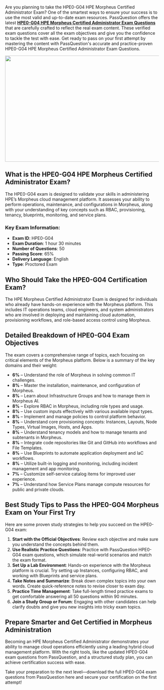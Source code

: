 <p>Are you planning to take the HPE0-G04 HPE Morpheus Certified Administrator Exam? One of the smartest ways to ensure your success is to use the most valid and up-to-date exam resources. PassQuestion offers the latest <strong><a href="https://www.passquestion.com/hpe0-g04.html">HPE0-G04 HPE Morpheus Certified Administrator Exam Questions</a></strong> that are carefully crafted to reflect the real exam content. These verified exam questions cover all the exam objectives and give you the confidence to tackle the test with ease. Get ready to pass on your first attempt by mastering the content with PassQuestion&#39;s accurate and practice-proven HPE0-G04 HPE Morpheus Certified Administrator Exam Questions.</p>

<p><img alt="" src="https://www.passquestion.com/uploads/pqcom/images/20250614/3c500fca136e54c9c3e9d5b2e4548c3f.png" style="height:346px; width:618px" /></p>

<h2><strong>What is the HPE0-G04 HPE Morpheus Certified Administrator Exam?</strong></h2>

<p>The HPE0-G04 exam is designed to validate your skills in administering HPE&rsquo;s Morpheus cloud management platform. It assesses your ability to perform operations, maintenance, and configurations in Morpheus, along with your understanding of key concepts such as RBAC, provisioning, tenancy, blueprints, monitoring, and service plans.</p>

<h3>Key Exam Information:</h3>

<ul>
	<li><strong>Exam ID</strong>: HPE0-G04</li>
	<li><strong>Exam Duration</strong>: 1 hour 30 minutes</li>
	<li><strong>Number of Questions</strong>: 50</li>
	<li><strong>Passing Score</strong>: 65%</li>
	<li><strong>Delivery Language</strong>: English</li>
	<li><strong>Type</strong>: Proctored Exam</li>
</ul>

<h2><strong>Who Should Take the HPE0-G04 Certification Exam?</strong></h2>

<p>The HPE Morpheus Certified Administrator Exam is designed for individuals who already have hands-on experience with the Morpheus platform. This includes IT operations teams, cloud engineers, and system administrators who are involved in deploying and maintaining cloud automation, provisioning workflows, and role-based access control using Morpheus.</p>

<h2><strong>Detailed Breakdown of HPE0-G04 Exam Objectives</strong></h2>

<p>The exam covers a comprehensive range of topics, each focusing on critical elements of the Morpheus platform. Below is a summary of the key domains and their weight:</p>

<ul>
	<li><strong>6%</strong> &ndash; Understand the role of Morpheus in solving common IT challenges.</li>
	<li><strong>8%</strong> &ndash; Master the installation, maintenance, and configuration of Morpheus.</li>
	<li><strong>8%</strong> &ndash; Learn about Infrastructure Groups and how to manage them in Morpheus AI.</li>
	<li><strong>8%</strong> &ndash; Explore RBAC in Morpheus, including role types and usage.</li>
	<li><strong>8%</strong> &ndash; Use custom inputs effectively with various available input types.</li>
	<li><strong>8%</strong> &ndash; Implement and manage policies to control platform behavior.</li>
	<li><strong>8%</strong> &ndash; Understand core provisioning concepts: Instances, Layouts, Node Types, Virtual Images, Hosts, and Apps.</li>
	<li><strong>8%</strong> &ndash; Understand tenancy models and how to manage tenants and subtenants in Morpheus.</li>
	<li><strong>8%</strong> &ndash; Integrate code repositories like Git and GitHub into workflows and File Templates.</li>
	<li><strong>8%</strong> &ndash; Use Blueprints to automate application deployment and IaC workflows.</li>
	<li><strong>8%</strong> &ndash; Utilize built-in logging and monitoring, including incident management and app monitoring.</li>
	<li><strong>7%</strong> &ndash; Customize self-service catalog items for improved user experience.</li>
	<li><strong>7%</strong> &ndash; Understand how Service Plans manage compute resources for public and private clouds.</li>
</ul>

<h2><strong>Best Study Tips to Pass the HPE0-G04 Morpheus Exam on Your First Try</strong></h2>

<p>Here are some proven study strategies to help you succeed on the HPE0-G04 exam:</p>

<ol>
	<li><strong>Start with the Official Objectives</strong>: Review each objective and make sure you understand the concepts behind them.</li>
	<li><strong>Use Realistic Practice Questions</strong>: Practice with PassQuestion HPE0-G04 exam questions, which simulate real-world scenarios and match the exam format.</li>
	<li><strong>Set Up a Lab Environment</strong>: Hands-on experience with the Morpheus platform is crucial. Try setting up Instances, configuring RBAC, and working with Blueprints and service plans.</li>
	<li><strong>Take Notes and Summarize</strong>: Break down complex topics into your own words. Create quick-reference notes to revise closer to exam day.</li>
	<li><strong>Practice Time Management</strong>: Take full-length timed practice exams to get comfortable answering all 50 questions within 90 minutes.</li>
	<li><strong>Join a Study Group or Forum</strong>: Engaging with other candidates can help clarify doubts and give you new insights into tricky exam topics.</li>
</ol>

<h2><strong>Prepare Smarter and Get Certified in Morpheus Administration</strong></h2>

<p>Becoming an HPE Morpheus Certified Administrator demonstrates your ability to manage cloud operations efficiently using a leading hybrid cloud management platform. With the right tools, like the updated HPE0-G04 exam questions from PassQuestion, and a structured study plan, you can achieve certification success with ease.</p>

<p>Take your preparation to the next level&mdash;download the full HPE0-G04 exam questions from PassQuestion here and secure your certification on the first attempt!</p>

<p><!-- notionvc: 9d93de3d-966f-45af-8fdb-6742a0f78f6b --></p>
